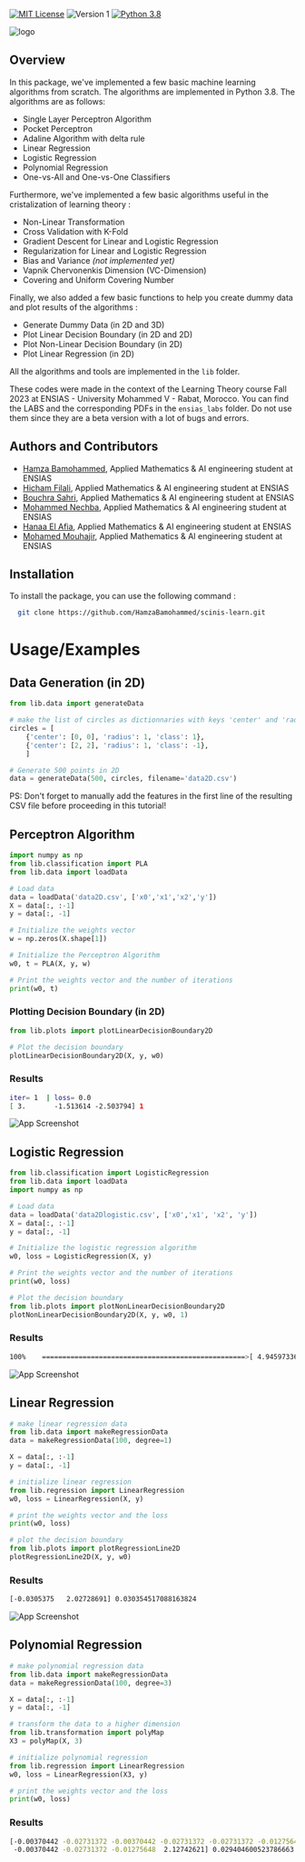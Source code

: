 [![MIT License](https://img.shields.io/badge/License-MIT-green.svg)](https://github.com/HamzaBamohammed/ML-from-scratch-with-Python/blob/main/LICENSE)
![Version 1](https://img.shields.io/badge/Version-1-blue.svg)
[![Python 3.8](https://img.shields.io/badge/Python-3.8-blue.svg)](https://www.python.org/downloads/release/python-380/)


![logo](figs/SCL.png)
## Overview 
In this package, we've implemented a few basic machine learning algorithms from scratch. The algorithms are implemented in Python 3.8. The algorithms are as follows:
    
- Single Layer Perceptron Algorithm 
- Pocket Perceptron
- Adaline Algorithm with delta rule 
- Linear Regression 
- Logistic Regression 
- Polynomial Regression
- One-vs-All and One-vs-One Classifiers

Furthermore, we've implemented a few basic algorithms useful in the cristalization of learning theory :

- Non-Linear Transformation
- Cross Validation with K-Fold 
- Gradient Descent for Linear and Logistic Regression 
- Regularization for Linear and Logistic Regression
- Bias and Variance <i>(not implemented yet)</i>
- Vapnik Chervonenkis Dimension (VC-Dimension) 
- Covering and Uniform Covering Number

Finally, we also added a few basic functions to help you create dummy data and plot results of the algorithms :

- Generate Dummy Data (in 2D and 3D)
- Plot Linear Decision Boundary (in 2D and 2D)
- Plot Non-Linear Decision Boundary (in 2D)
- Plot Linear Regression (in 2D)

All the algorithms and tools are implemented in the `lib` folder.

These codes were made in the context of the Learning Theory course Fall 2023 at ENSIAS - University Mohammed V - Rabat, Morocco. You can find the LABS and the corresponding PDFs in the `ensias_labs` folder. Do not use them since they are a beta version with a lot of bugs and errors.


## Authors and Contributors

- [Hamza Bamohammed](https://www.github.com/HamzaBamohammed), Applied Mathematics & AI engineering student at ENSIAS
- [Hicham Filali](https://www.github.com/FILALIHicham), Applied Mathematics & AI engineering student at ENSIAS
- [Bouchra Sahri](https://www.github.com/bouchrasa), Applied Mathematics & AI engineering student at ENSIAS
- [Mohammed Nechba](https://www.github.com/NechbaMohammed), Applied Mathematics & AI engineering student at ENSIAS
- [Hanaa El Afia](https://github.com/hanaa-elafia), Applied Mathematics & AI engineering student at ENSIAS
- [Mohamed Mouhajir](https://github.com/mohamedmohamed2021), Applied Mathematics & AI engineering student at ENSIAS

## Installation

To install the package, you can use the following command :

```bash
  git clone https://github.com/HamzaBamohammed/scinis-learn.git
```

# Usage/Examples

## Data Generation (in 2D)
    
```python  
from lib.data import generateData

# make the list of circles as dictionnaries with keys 'center' and 'radius' and "class"
circles = [
    {'center': [0, 0], 'radius': 1, 'class': 1},
    {'center': [2, 2], 'radius': 1, 'class': -1},
    ]

# Generate 500 points in 2D
data = generateData(500, circles, filename='data2D.csv')
```
PS: Don't forget to manually add the features in the first line of the resulting CSV file before proceeding in this tutorial!


## Perceptron Algorithm
```python	
import numpy as np
from lib.classification import PLA
from lib.data import loadData

# Load data
data = loadData('data2D.csv', ['x0','x1','x2','y'])
X = data[:, :-1]
y = data[:, -1]

# Initialize the weights vector
w = np.zeros(X.shape[1])

# Initialize the Perceptron Algorithm
w0, t = PLA(X, y, w)

# Print the weights vector and the number of iterations
print(w0, t)
```

### Plotting Decision Boundary (in 2D)
```python
from lib.plots import plotLinearDecisionBoundary2D

# Plot the decision boundary
plotLinearDecisionBoundary2D(X, y, w0)
```

### Results
```Bash
iter= 1  | loss= 0.0
[ 3.       -1.513614 -2.503794] 1
```
![App Screenshot](figs/Figure_1.png)

## Logistic Regression
```python
from lib.classification import LogisticRegression
from lib.data import loadData
import numpy as np

# Load data
data = loadData('data2Dlogistic.csv', ['x0','x1', 'x2', 'y'])
X = data[:, :-1]
y = data[:, -1]

# Initialize the logistic regression algorithm
w0, loss = LogisticRegression(X, y)

# Print the weights vector and the number of iterations
print(w0, loss)

# Plot the decision boundary
from lib.plots import plotNonLinearDecisionBoundary2D
plotNonLinearDecisionBoundary2D(X, y, w0, 1)
```
### Results
```Bash
100%    ==================================================>[ 4.94597336 -2.8523291  -2.58496018] 0.013994617998407104

```
![App Screenshot](figs/Figure_2.png)

## Linear Regression
```python
# make linear regression data
from lib.data import makeRegressionData
data = makeRegressionData(100, degree=1)

X = data[:, :-1]
y = data[:, -1]

# initialize linear regression
from lib.regression import LinearRegression
w0, loss = LinearRegression(X, y)

# print the weights vector and the loss
print(w0, loss)

# plot the decision boundary
from lib.plots import plotRegressionLine2D
plotRegressionLine2D(X, y, w0)
```
### Results
```Bash
[-0.0305375   2.02728691] 0.030354517088163824
```
![App Screenshot](figs/Figure_3.png)

## Polynomial Regression
```python
# make polynomial regression data
from lib.data import makeRegressionData
data = makeRegressionData(100, degree=3)

X = data[:, :-1]
y = data[:, -1]

# transform the data to a higher dimension
from lib.transformation import polyMap
X3 = polyMap(X, 3)

# initialize polynomial regression
from lib.regression import LinearRegression
w0, loss = LinearRegression(X3, y)

# print the weights vector and the loss
print(w0, loss)
```

### Results
```Bash
[-0.00370442 -0.02731372 -0.00370442 -0.02731372 -0.02731372 -0.01275648
 -0.00370442 -0.02731372 -0.01275648  2.12742621] 0.029404600523786663
```
